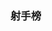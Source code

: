 ### 射手榜

<GoalRank rank="1" name="瓦伦西亚" state="ec" goals="2" />
<GoalRank rank="1" name="萨卡" state="gb-eng" goals="2" />
<GoalRank rank="1" name="塔雷米" state="ir" goals="2" />
<GoalRank rank="4" name="格林厄姆" state="gb-eng" goals="1" />
<GoalRank rank="4" name="斯特林" state="gb-eng" goals="1" />
<GoalRank rank="4" name="拉什福德" state="gb-eng" goals="1" />
<GoalRank rank="4" name="格拉利什" state="gb-eng" goals="1" />